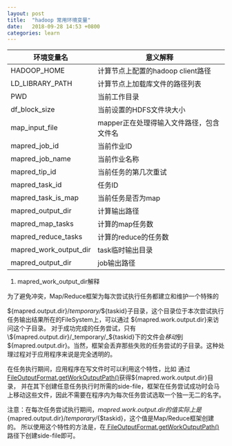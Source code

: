 ```yaml
---
layout: post
title:  "hadoop 常用环境变量"
date:   2018-09-28 14:53 +0800
categories: learn
---
```

| 环境变量名             | 意义解释                                 |
| ---------------------- | ---------------------------------------- |
| HADOOP_HOME            | 计算节点上配置的hadoop client路径        |
| LD_LIBRARY_PATH        | 计算节点上加载库文件的路径列表           |
| PWD                    | 当前工作目录                             |
| df_block_size          | 当前设置的HDFS文件块大小                 |
| map_input_file         | mapper正在处理得输入文件路径，包含文件名 |
| mapred_job_id          | 当前作业ID                               |
| mapred_job_name        | 当前作业名称                             |
| mapred_tip_id          | 当前任务的第几次重试                     |
| mapred_task_id         | 任务ID                                   |
| mapred_task_is_map     | 当前任务是否为map                        |
| mapred_output_dir      | 计算输出路径                             |
| mapred_map_tasks       | 计算的map任务数                          |
| mapred_reduce_tasks    | 计算的reduce的任务数                     |
| mapred_work_output_dir | task临时输出目录                         |
| mapred_output_dir      | job输出路径                              |

1. mapred_work_output_dir解释

为了避免冲突，Map/Reduce框架为每次尝试执行任务都建立和维护一个特殊的 

\${mapred.output.dir}/_temporary/_​${taskid}子目录，这个目录位于本次尝试执行任务输出结果所在的FileSystem上，可以通过 ${mapred.work.output.dir}来访问这个子目录。 对于成功完成的任务尝试，只有\${mapred.output.dir}/_temporary/_${taskid}下的文件会*移动*到${mapred.output.dir}。当然，框架会丢弃那些失败的任务尝试的子目录。这种处理过程对于应用程序来说是完全透明的。

在任务执行期间，应用程序在写文件时可以利用这个特性，比如 通过[ FileOutputFormat.getWorkOutputPath()](http://hadoop.apache.org/core/docs/r0.18.2/api/org/apache/hadoop/mapred/FileOutputFormat.html#getWorkOutputPath(org.apache.hadoop.mapred.JobConf))获得${mapred.work.output.dir}目录， 并在其下创建任意任务执行时所需的side-file，框架在任务尝试成功时会马上移动这些文件，因此不需要在程序内为每次任务尝试选取一个独一无二的名字。

注意：在每次任务尝试执行期间，${mapred.work.output.dir} 的值实际上是 ​${mapred.output.dir}/_temporary/_{$taskid}，这个值是Map/Reduce框架创建的。 所以使用这个特性的方法是，在[ FileOutputFormat.getWorkOutputPath() ](http://hadoop.apache.org/core/docs/r0.18.2/api/org/apache/hadoop/mapred/FileOutputFormat.html#getWorkOutputPath(org.apache.hadoop.mapred.JobConf))路径下创建side-file即可。